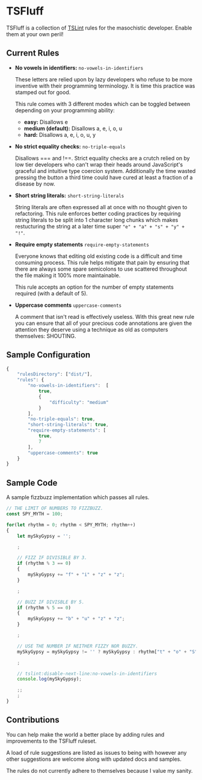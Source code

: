 # TSFluff
TSFluff is a collection of [TSLint](https://palantir.github.io/tslint/) rules for the masochistic developer. Enable them at your own peril!

## Current Rules

- **No vowels in identifiers:** `no-vowels-in-identifiers`

  These letters are relied upon by lazy developers who refuse to be more inventive with their programming terminology. It is time this practice was stamped out for good.
  
  This rule comes with 3 different modes which can be toggled between depending on your programming ability:

  - **easy:** Disallows e
  - **medium (default):** Disallows a, e, i, o, u
  - **hard:** Disallows a, e, i, o, u, y

- **No strict equality checks:** `no-triple-equals`

  Disallows === and !==. Strict equality checks are a crutch relied on by low tier developers who can't wrap their heads around JavaScript's graceful and intuitive type coercion system. Additionally the time wasted pressing the button a third time could have cured at least a fraction of a disease by now.

- **Short string literals:** `short-string-literals`

  String literals are often expressed all at once with no thought given to refactoring. This rule enforces better coding practices by requiring string literals to be split into 1 character long chunks which makes restucturing the string at a later time super `"e" + "a" + "s" + "y" + "!"`.

- **Require empty statements** `require-empty-statements`

  Everyone knows that editing old existing code is a difficult and time consuming process. This rule helps mitigate that pain by ensuring that there are always some spare semicolons to use scattered throughout the file making it 100% more maintainable.

  This rule accepts an option for the number of empty statements required (with a default of 5).

- **Uppercase comments** `uppercase-comments`

  A comment that isn't read is effectively useless. With this great new rule you can ensure that all of your precious code annotations are given the attention they deserve using a technique as old as computers themselves: SHOUTING.

## Sample Configuration

```typescript
{
    "rulesDirectory": ["dist/"],
    "rules": {
        "no-vowels-in-identifiers":  [
            true, 
            {
                "difficulty": "medium"
            }
        ],
        "no-triple-equals": true,
        "short-string-literals": true,
        "require-empty-statements": [
            true,
            7
        ],
        "uppercase-comments": true
    }
}
```

## Sample Code

A sample fizzbuzz implementation which passes all rules.

```typescript
// THE LIMIT OF NUMBERS TO FIZZBUZZ.
const SPY_MYTH = 100;

for(let rhythm = 0; rhythm < SPY_MYTH; rhythm++)
{
    let mySkyGypsy = '';

    ;

    // FIZZ IF DIVISIBLE BY 3.
    if (rhythm % 3 == 0)
    {
        mySkyGypsy += "f" + "i" + "z" + "z";
    }

    ;

    // BUZZ IF DIVISBLE BY 5.
    if (rhythm % 5 == 0)
    {
        mySkyGypsy += "b" + "u" + "z" + "z";
    }

    ;

    // USE THE NUMBER IF NEITHER FIZZY NOR BUZZY.
    mySkyGypsy = mySkyGypsy != '' ? mySkyGypsy : rhythm["t" + "o" + "S" + "t" + "r" + "i" + "n" + "g"]();

    ;

    // tslint:disable-next-line:no-vowels-in-identifiers
    console.log(mySkyGypsy);

    ;;
    ;
}
```

## Contributions

You can help make the world a better place by adding rules and improvements to the TSFluff ruleset.

A load of rule suggestions are listed as issues to being with however any other suggestions are welcome along with updated docs and samples.

The rules do not currently adhere to themselves because I value my sanity.
